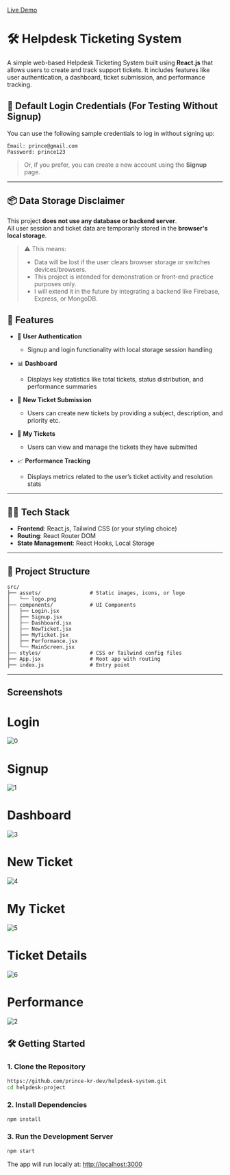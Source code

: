 [Live Demo](https://helpdesk-system-one.vercel.app/login)

# 🛠️ Helpdesk Ticketing System

A simple web-based Helpdesk Ticketing System built using **React.js** that allows users to create and track support tickets. It includes features like user authentication, a dashboard, ticket submission, and performance tracking.

## 🔐 Default Login Credentials (For Testing Without Signup)

You can use the following sample credentials to log in without signing up:

```
Email: prince@gmail.com  
Password: prince123
```

> Or, if you prefer, you can create a new account using the **Signup** page.


---
## 📦 Data Storage Disclaimer

This project **does not use any database or backend server**.  
All user session and ticket data are temporarily stored in the **browser's local storage**.

> ⚠️ This means:
> - Data will be lost if the user clears browser storage or switches devices/browsers.
> - This project is intended for demonstration or front-end practice purposes only.
> - I will extend it in the future by integrating a backend like Firebase, Express, or MongoDB.


## 🚀 Features

- 🔐 **User Authentication**  
  - Signup and login functionality with local storage session handling

- 📊 **Dashboard**  
  - Displays key statistics like total tickets, status distribution, and performance summaries

- 📝 **New Ticket Submission**  
  - Users can create new tickets by providing a subject, description, and priority etc.

- 📁 **My Tickets**  
  - Users can view and manage the tickets they have submitted

- 📈 **Performance Tracking**  
  - Displays metrics related to the user’s ticket activity and resolution stats

---

## 🧑‍💻 Tech Stack

- **Frontend**: React.js, Tailwind CSS (or your styling choice)
- **Routing**: React Router DOM
- **State Management**: React Hooks, Local Storage

---

## 📂 Project Structure

```
src/
├── assets/                # Static images, icons, or logo
│   └── logo.png
├── components/            # UI Components
│   ├── Login.jsx
│   ├── Signup.jsx
│   ├── Dashboard.jsx
│   ├── NewTicket.jsx
│   ├── MyTicket.jsx
│   ├── Performance.jsx
│   └── MainScreen.jsx
├── styles/                # CSS or Tailwind config files
├── App.jsx                # Root app with routing
├── index.js               # Entry point
```


---
## Screenshots
# Login
![0](https://github.com/user-attachments/assets/705fd337-6cd0-4ff7-9c8a-f13dadf0820f)

# Signup
![1](https://github.com/user-attachments/assets/2e90b5c1-3daa-438d-b525-9b0adbcd9bcb)

# Dashboard
![3](https://github.com/user-attachments/assets/83178b8f-ded9-4946-81af-330b89831c2d)

# New Ticket
![4](https://github.com/user-attachments/assets/e5fed1f0-817c-4312-8eb2-d5ef917879ab)

# My Ticket
![5](https://github.com/user-attachments/assets/088767a9-5c78-4608-9bdd-3d9c7a1a9990)

# Ticket Details
![6](https://github.com/user-attachments/assets/d6f19cfe-05a2-4265-8b7b-ae08e7eb8328)

# Performance
![2](https://github.com/user-attachments/assets/5b68ffb5-df81-4b91-9c81-1ee5ca10b09c)

## 🛠️ Getting Started

### 1. Clone the Repository

```bash
https://github.com/prince-kr-dev/helpdesk-system.git
cd helpdesk-project
```

### 2. Install Dependencies

```bash
npm install
```

### 3. Run the Development Server

```bash
npm start
```

The app will run locally at: [http://localhost:3000](http://localhost:3000)
